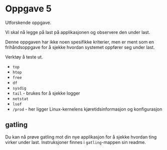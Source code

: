 # Oppgave 5

Utforskende oppgave.

Vi skal nå legge på last på applikasjonen og observere den under last.

Denne oppgaven har ikke noen spesifikke kriterier, men er ment som en frihåndsoppgave for å sjekke hvordan systemet oppfører seg under last.

Verktøy å teste ut.

* `top`
* `htop`
* `free`
* `df`
* `sysdig`
* `tail` - brukes for å sjekke logger
* `netstat`
* `lsof`
* `/prod` - her ligger Linux-kernelens kjøretidsinformasjon og konfigurasjon

## gatling
Du kan nå prøve gatling mot din nye applikasjon for å sjekke hvordan ting virker under last. Instruksjoner finnes i `gatling`-mappen sin readme.
